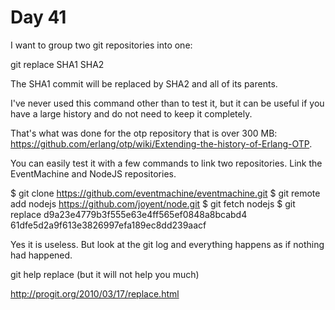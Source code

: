 # Day 41

I want to group two git repositories into one:

git replace SHA1 SHA2

The SHA1 commit will be replaced by SHA2 and all of its parents.

I've never used this command other than to test it, but
it can be useful if you have a large history and do not need to keep it completely.

That's what was done for the otp repository that is over 300 MB: https://github.com/erlang/otp/wiki/Extending-the-history-of-Erlang-OTP.

You can easily test it with a few commands to link two repositories. Link the EventMachine and NodeJS repositories.

$ git clone https://github.com/eventmachine/eventmachine.git
$ git remote add nodejs https://github.com/joyent/node.git
$ git fetch nodejs
$ git replace d9a23e4779b3f555e63e4ff565ef0848a8bcabd4 61dfe5d2a9f613e3826997efa189ec8dd239aacf

Yes it is useless. But look at the git log and everything happens as if nothing had happened.

git help replace (but it will not help you much)

http://progit.org/2010/03/17/replace.html
